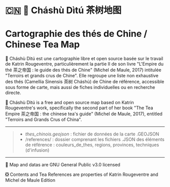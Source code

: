#  🇨🇳 🌱 Cháshù Dìtú 茶树地图
# Cartographie des thés de Chine / Chinese Tea Map

🍵 Cháshù Dìtú est une cartographie libre et open source basée sur le travail de Katrin Rougeventre, particulièrement la partie II de son livre "L'Empire du thé 茶之帝国 : le guide des thés de Chine" (Michel de Maule, 2017) intitulée "Terroirs et grands crus de Chine". Elle regroupe une liste non exhaustive des thés (Camellia Sinensis 茶树 Cháshù) de Chine de référence, accessible sous forme de carte, mais aussi de fiches individuelles ou en recherche directe. 

🍵 Cháshù Dìtú is a free and open source map based on Katrin Rougeventre's work, specifically the second part of her book "The Tea Empire 茶之帝国 : the chinese tea's guide" (Michel de Maule, 2017), entitled "Terroirs and Grands Crus of China". 

---

> - *thes_chinois.geojson* : fichier de données de la carte .GEOJSON
> - /references/ : dossier comprenant les fichiers .JSON des éléments de référence : couleurs_de_thes, regions, provinces, techniques (d'infusion)

---

🔁 Map and datas are GNU General Public v3.0 licensed

❎ Contents and Tea References are properties of Katrin Rougeventre and Michel de Maule Edition
